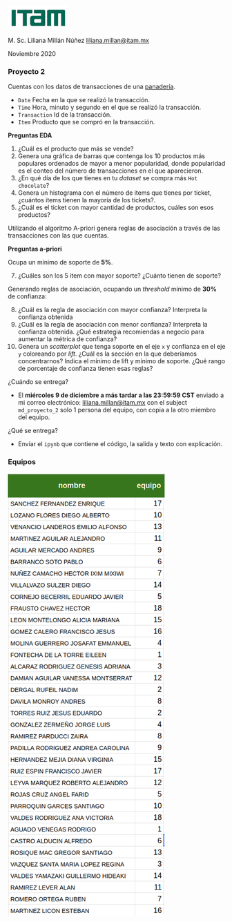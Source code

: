 ![](./images/itam_logo.png)

M. Sc. Liliana Millán Núñez liliana.millan@itam.mx

Noviembre 2020

### Proyecto 2

Cuentas con los datos de transacciones de una [panadería](https://www.dropbox.com/s/8qfwy2at0tcin1v/subset_bakery.csv?dl=0).

+ `Date` Fecha en la que se realizó la transacción.
+ `Time` Hora, minuto y segundo en el que se realizó la transacción.
+ `Transaction` Id de la transacción.
+ `Item` Producto que se compró en la transacción.

**Preguntas EDA**

1. ¿Cuál es el producto que más se vende?
2. Genera una gráfica de barras que contenga los 10 productos más populares ordenados de mayor a menor popularidad, donde popularidad es el conteo del número de transacciones en el que aparecieron.
3. ¿En qué día de los que tienes en tu *dataset* se compra más `Hot chocolate`?
4. Genera un histograma con el número de items que tienes por ticket, ¿cuántos items tienen la mayoría de los tickets?.
6. ¿Cuál es el ticket con mayor cantidad de productos, cuáles son esos productos?

Utilizando el algoritmo A-priori genera reglas de asociación a través de las transacciones con las que cuentas.


**Preguntas a-priori**

Ocupa un mínimo de soporte de **5%**.

7. ¿Cuáles son los 5 item con mayor soporte? ¿Cuánto tienen de soporte?

Generando reglas de asociación, ocupando un *threshold* mínimo de **30%** de confianza:

8. ¿Cuál es la regla de asociación con mayor confianza? Interpreta la confianza obtenida
9. ¿Cuál es la regla de asociación con menor confianza? Interpreta la confianza obtenida. ¿Qué estrategia recomiendas a negocio para aumentar la métrica de confianza?
10. Genera un *scatterplot* que tenga soporte en el eje `x` y confianza en el eje `y` coloreando por *lift*. ¿Cuál es la sección en la que deberíamos concentrarnos? Indica el mínimo de lift y mínimo de soporte. ¿Qué rango de porcentaje de confianza tienen esas reglas?

¿Cuándo se entrega?

+ El **miércoles 9 de diciembre a más tardar a las 23:59:59 CST** enviado a mi correo electrónico: liliana.millan@itam.mx con el subject `md_proyecto_2` solo 1 persona del equipo, con copia a la otro miembro del equipo.

¿Qué se entrega?

+ Enviar el `ipynb` que contiene el código, la salida y texto con explicación.

### Equipos

![](./images/equipos_2.png)
